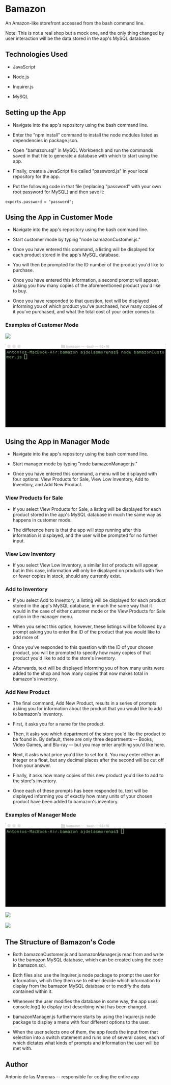 # Bamazon

An Amazon-like storefront accessed from the bash command line.

Note: This is not a real shop but a mock one, and the only thing changed by user interaction will be the data stored in the app's MySQL database.

## Technologies Used

* JavaScript

* Node.js

* Inquirer.js

* MySQL

## Setting up the App

* Navigate into the app's repository using the bash command line.

* Enter the "npm install" command to install the node modules listed as dependencies in package.json.

* Open "bamazon.sql" in MySQL Workbench and run the commands saved in that file to generate a database with which to start using the app.

* Finally, create a JavaScript file called "password.js" in your local repository for the app.

* Put the following code in that file (replacing "password" with your own root password for MySQL) and then save it:

```
exports.password = "password";
```

## Using the App in Customer Mode

* Navigate into the app's repository using the bash command line.

* Start customer mode by typing "node bamazonCustomer.js."

* Once you have entered this command, a listing will be displayed for each product stored in the app's MySQL database.

* You will then be prompted for the ID number of the product you'd like to purchase.

* Once you have entered this information, a second prompt will appear, asking you how many copies of the aforementioned product you'd like to buy.

* Once you have responded to that question, text will be displayed informing you of which product you've purchased, how many copies of it you've purchased, and what the total cost of your order comes to.

### Examples of Customer Mode

![](/assets/images/bamazon-customer-1.gif)

![](/assets/images/bamazon-customer-2.gif)

## Using the App in Manager Mode

* Navigate into the app's repository using the bash command line.

* Start manager mode by typing "node bamazonManager.js."

* Once you have entered this command, a menu will be displayed with four options: View Products for Sale, View Low Inventory, Add to Inventory, and Add New Product.

### View Products for Sale

* If you select View Products for Sale, a listing will be displayed for each product stored in the app's MySQL database in much the same way as happens in customer mode.

* The difference here is that the app will stop running after this information is displayed, and the user will be prompted for no further input.

### View Low Inventory

* If you select View Low Inventory, a similar list of products will appear, but in this case, information will only be displayed on products with five or fewer copies in stock, should any currently exist.

### Add to Inventory

* If you select Add to Inventory, a listing will be displayed for each product stored in the app's MySQL database, in much the same way that it would in the case of either customer mode or the View Products for Sale option in the manager menu.

* When you select this option, however, these listings will be followed by a prompt asking you to enter the ID of the product that you would like to add more of.

* Once you've responded to this question with the ID of your chosen product, you will be prompted to specify how many copies of that product you'd like to add to the store's inventory.

* Afterwards, text will be displayed informing you of how many units were added to the shop and how many copies that now makes total in bamazon's inventory.

### Add New Product

* The final command, Add New Product, results in a series of prompts asking you for information about the product that you would like to add to bamazon's inventory.

* First, it asks you for a name for the product.

* Then, it asks you which department of the store you'd like the product to be found in. By default, there are only three departments -- Books, Video Games, and Blu-ray -- but you may enter anything you'd like here.

* Next, it asks what price you'd like to set for it. You may enter either an integer or a float, but any decimal places after the second will be cut off from your answer.

* Finally, it asks how many copies of this new product you'd like to add to the store's inventory.

* Once each of these prompts has been responded to, text will be displayed informing you of exactly how many units of your chosen product have been added to bamazon's inventory.

### Examples of Manager Mode

![](/assets/images/bamazon-manager-1.gif)

![](/assets/images/bamazon-manager-2.gif)

![](/assets/images/bamazon-manager-3.gif)

## The Structure of Bamazon's Code

* Both bamazonCustomer.js and bamazonManager.js read from and write to the bamazon MySQL database, which can be created using the code in bamazon.sql.

* Both files also use the Inquirer.js node package to prompt the user for information, which they then use to either decide which information to display from the bamazon MySQL database or to modify the data contained within it.

* Whenever the user modifies the database in some way, the app uses console.log() to display text describing what has been changed.

* bamazonManager.js furthermore starts by using the Inquirer.js node package to display a menu with four different options to the user.

* When the user selects one of them, the app feeds the input from that selection into a switch statement and runs one of several cases, each of which dictates what kinds of prompts and information the user will be met with.

## Author

Antonio de las Morenas -- responsible for coding the entire app